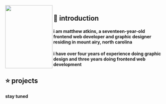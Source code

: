 <img align="left" height="200" width="150" src="https://i.imgur.com/WACSpn1.png">

## 🤝 introduction

#### i am matthew atkins, a seventeen-year-old frontend web developer and graphic designer residing in mount airy, north carolina
#### i have over four years of experience doing graphic design and three years doing frontend web development

## ⭐️ projects

#### stay tuned
